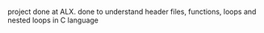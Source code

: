 project done at ALX. done to understand header files, functions, loops and nested loops in C language
